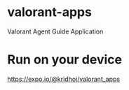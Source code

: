 # valorant-apps
Valorant Agent Guide Application

# Run on your device

https://expo.io/@kridhoj/valorant_apps
